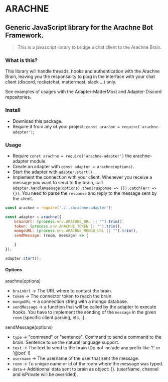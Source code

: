 # ARACHNE

## Generic JavaScript library for the Arachne Bot Framework.

> This is a javascript library to bridge a chat client to the Arachne Brain.

### What is this?

This library will handle threads, hooks and authentication with the Arachne Brain, leaving you the responsality to plug in the interface with your chat client (discord, rocketchat, mattermost, slack ...) only.

See examples of usages with the Adapter-MatterMost and Adapter-Discord repositories.

### Install

- Download this package.
- Require it from any of your project: `const arachne = require('arachne-adapter')`;

### Usage

- Require `const arachne = require('arachne-adapter')` the arachne-adapter module.
- Create an adapter with `const adapter = arachne(options)`.
- Start the adapter with `adapter.start()`.
- Implement the connection with your client. Whenever you receive a message you want to send to the brain, call `adapter.handleMessage(options).then(response => {}).catch(err => {})`. You need to parse the `response` and reply to the message sent by the client.

```javascript
const arachne = require('./../arachne-adapter');

const adapter = arachne({
    brainUrl: (process.env.ARACHNE_URL || "").trim(),
    token: (process.env.ARACHNE_TOKEN || "").trim(),
    mongoURL: (process.env.ARACHNE_MONGO_URL || "").trim(),
    sendMessage: (room, message) => {

    }
});

adapter.start();
```

#### Options

arachne(options)

- `brainUrl` → The URL where to contact the brain.
- `token` → The connector token to reach the brain.
- `mongoURL` → a connection string with a mongo database.
- `sendMessage` → a function that will be called by the adapter to execute hooks. You have to implement the sending of the `message` in the given `room` (specific client parsing, etc...).

sendMessage(options)

- `type` → "command" or "sentence". Command to send a command to the brain. Sentence to ue the natural language support.
- `text` → The text to send to the brain (Do not include any prefix like '!' or '@bot' !)
- `username` → The username of the user that sent the message.
- `room` → To unique name or id of the room where the message was typed.
- `data`→ Additionnal data sent to brain as object: {}. (userName, channel and isPrivate will be overrided).

